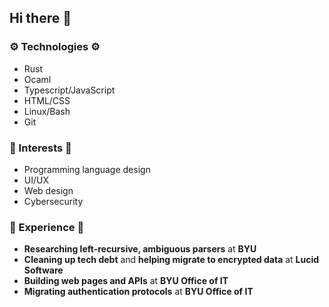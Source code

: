 ## Hi there 👋

### ⚙️ Technologies ⚙️
- Rust
- Ocaml
- Typescript/JavaScript
- HTML/CSS
- Linux/Bash
- Git

### 🔎 Interests 🔎
- Programming language design
- UI/UX
- Web design
- Cybersecurity

### 🧭 Experience 🧭
- **Researching left-recursive, ambiguous parsers** at **BYU**
- **Cleaning up tech debt** and **helping migrate to encrypted data** at **Lucid Software**
- **Building web pages and APIs** at **BYU Office of IT**
- **Migrating authentication protocols** at **BYU Office of IT**
